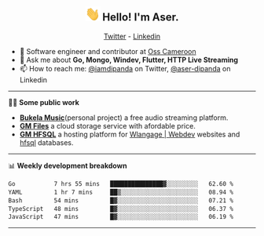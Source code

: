 <h2 align="center"> <img src="https://github.com/gabriel-TheCode/gabriel-TheCode/blob/master/gifs/Hi.gif" width="30px"> Hello! I'm Aser.</h2>
<p align="center">
  <a href="https://twitter.com/iamdipanda">Twitter</a> - 
  <a href="https://www.linkedin.com/in/aser-dipanda/">Linkedin</a>
</p>


- 🔭 Software engineer and contributor at [Oss Cameroon](https://github.com/osscameroon)
- 💬 Ask me about **Go, Mongo, Windev, Flutter, HTTP Live Streaming**
- 📫 How to reach me: [@iamdipanda](https://twitter.com/iamdipanda) on Twitter, [@aser-dipanda](https://www.linkedin.com/in/aser-dipanda/) on Linkedin

-------

👨‍💻 **Some public work**

- **[Bukela Music](https://music.bukela.co)**(personal project) a free audio streaming platform. 
- **[GM Files](https://gamesmania.io)** a cloud storage service with afordable price.
- **[GM HFSQL](https://gamesmania.io)** a hosting platform for [Wlangage | Webdev](https://pcsoft.fr/webdev/index.html) websites and [hfsql](https://pcsoft.fr/accueilpub/hfsql.htm) databases.
-------

📊 **Weekly development breakdown**

<!--START_SECTION:waka-->

```txt
Go           7 hrs 55 mins   ███████████████▓░░░░░░░░░   62.60 %
YAML         1 hr 7 mins     ██▒░░░░░░░░░░░░░░░░░░░░░░   08.94 %
Bash         54 mins         █▓░░░░░░░░░░░░░░░░░░░░░░░   07.21 %
TypeScript   48 mins         █▓░░░░░░░░░░░░░░░░░░░░░░░   06.37 %
JavaScript   47 mins         █▓░░░░░░░░░░░░░░░░░░░░░░░   06.19 %
```

<!--END_SECTION:waka-->

-------
